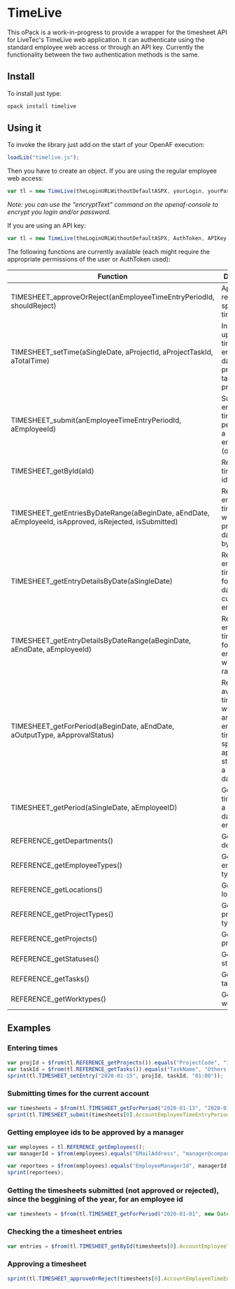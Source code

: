 # TimeLive

This oPack is a work-in-progress to provide a wrapper for the timesheet API for LiveTec's TimeLive web application. It can authenticate using the standard employee web access or through an API key. Currently the functionality between the two authentication methods is the same.

## Install

To install just type:

````bash
opack install timelive
````

## Using it

To invoke the library just add on the start of your OpenAF execution:

````javascript
loadLib("timelive.js");
````

Then you have to create an object. 
If you are using the regular employee web access:

````javascript
var tl = new TimeLive(theLoginURLWithoutDefaultASPX, yourLogin, yourPassword)
````

_Note: you can use the "encryptText" command on the openaf-console to encrypt you login and/or password._

If you are using an API key:

````javascript
var tl = new TimeLive(theLoginURLWithoutDefaultASPX, AuthToken, APIKey, true);
````

The following functions are currently available (each might require the appropriate permissions of the user or AuthToken used):

| Function | Description |
|----------|-------------|
| TIMESHEET_approveOrReject(anEmployeeTimeEntryPeriodId, shouldReject) | Approves or rejects a specific timesheet. |
| TIMESHEET_setTime(aSingleDate, aProjectId, aProjectTaskId, aTotalTime) | Inserts or updates a timesheet entry on a date for a project and a task with the provide time. |
| TIMESHEET_submit(anEmployeeTimeEntryPeriodId, aEmployeeId) | Submits an employee time entry period id for a specific employee id (or current). |
| TIMESHEET_getById(aId) | Retrieves a timesheet by id. |
| TIMESHEET_getEntriesByDateRange(aBeginDate, aEndDate, aEmployeeId, isApproved, isRejected, isSubmitted) | Retrieves the entries of timesheets within the provided date range by status. |
| TIMESHEET_getEntryDetailsByDate(aSingleDate) | Retrieves all entries of timesheets for a specific date for the current employee. |
| TIMESHEET_getEntryDetailsByDateRange(aBeginDate, aEndDate, aEmployeeId) | Retrieves all entries of timesheets, for a specific employee, within a date range. |
| TIMESHEET_getForPeriod(aBeginDate, aEndDate, aOutputType, aApprovalStatus) | Retrieves all available timesheets with entered and/or not entered times and specific approval status within a range of dates. |
| TIMESHEET_getPeriod(aSingleDate, aEmployeeID) | Gets the timesheet for a specific date and employee. |
| REFERENCE_getDepartments() | Gets a list of departments. |
| REFERENCE_getEmployeeTypes() | Gets a list of employee types. |
| REFERENCE_getLocations() | Gets a list of locations. |
| REFERENCE_getProjectTypes() | Gets a list of project types. |
| REFERENCE_getProjects() | Gets a list of projects. |
| REFERENCE_getStatuses() | Gets a list of statuses. |
| REFERENCE_getTasks() | Gets a list of tasks. |
| REFERENCE_getWorktypes() | Gets a list of work types. |

## Examples

### Entering times

````javascript
var projId = $from(tl.REFERENCE_getProjects()).equals("ProjectCode", "12345ABC.678.90").at(0).AccountProjectId;
var taskId = $from(tl.REFERENCE_getTasks()).equals("TaskName", "Others : Things").at(0).AccountProjectTaskId;
sprint(tl.TIMESHEET_setEntry("2020-01-15", projId, taskId, "01:00"));
````

### Submitting times for the current account

````javascript
var timesheets = $from(tl.TIMESHEET_getForPeriod("2020-01-13", "2020-01-20")).equals("AccountEmployeeId", tl.accountEmployeeId).select();
sprint(tl.TIMESHEET_submit(timesheets[0].AccountEmployeeTimeEntryPeriodId, tl.accountEmployeeId));
````

### Getting employee ids to be approved by a manager

````javascript
var employees = tl.REFERENCE_getEmployees();
var managerId = $from(employees).equals("EMailAddress", "manager@company.com").at(0);

var reportees = $from(employees).equals("EmployeeManagerId", managerId.AccountEmployeeId).select(r => r.AccountEmployeeId);
sprint(reportees);
````

### Getting the timesheets submitted (not approved or rejected), since the beggining of the year, for an employee id

````javascript
var timesheets = $from(tl.TIMESHEET_getForPeriod("2020-01-01", new Date(), void 0, 3)).equals("AccountEmployeeId", employeeId).select();
````

### Checking the a timesheet entries

````javascript
var entries = $from(tl.TIMESHEET_getById(timesheets[0].AccountEmployeeTimeEntryPeriodId));
````

### Approving a timesheet

````javascript
sprint(tl.TIMESHEET_approveOrReject(timesheets[0].AccountEmployeeTimeEntryPeriodId, "Approve"));
````